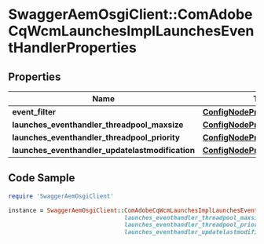 # SwaggerAemOsgiClient::ComAdobeCqWcmLaunchesImplLaunchesEventHandlerProperties

## Properties

Name | Type | Description | Notes
------------ | ------------- | ------------- | -------------
**event_filter** | [**ConfigNodePropertyString**](ConfigNodePropertyString.md) |  | [optional] 
**launches_eventhandler_threadpool_maxsize** | [**ConfigNodePropertyInteger**](ConfigNodePropertyInteger.md) |  | [optional] 
**launches_eventhandler_threadpool_priority** | [**ConfigNodePropertyDropDown**](ConfigNodePropertyDropDown.md) |  | [optional] 
**launches_eventhandler_updatelastmodification** | [**ConfigNodePropertyBoolean**](ConfigNodePropertyBoolean.md) |  | [optional] 

## Code Sample

```ruby
require 'SwaggerAemOsgiClient'

instance = SwaggerAemOsgiClient::ComAdobeCqWcmLaunchesImplLaunchesEventHandlerProperties.new(event_filter: null,
                                 launches_eventhandler_threadpool_maxsize: null,
                                 launches_eventhandler_threadpool_priority: null,
                                 launches_eventhandler_updatelastmodification: null)
```


